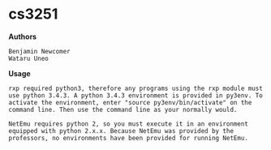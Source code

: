# cs3251
 
**Authors**

	Benjamin Newcomer
	Wataru Uneo

**Usage**

	rxp required python3, therefore any programs using the rxp module must use python 3.4.3. A python 3.4.3 environment is provided in py3env. To activate the environment, enter "source py3env/bin/activate" on the command line. Then use the command line as your normally would.

	NetEmu requires python 2, so you must execute it in an environment equipped with python 2.x.x. Because NetEmu was provided by the professors, no environments have been provided for running NetEmu.